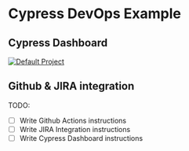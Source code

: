 # Cypress DevOps Example

## Cypress Dashboard
[![Default Project](https://img.shields.io/endpoint?url=https://dashboard.cypress.io/badge/detailed/m15eg8&style=flat&logo=cypress)](https://dashboard.cypress.io/projects/m15eg8/runs)

## Github & JIRA integration

TODO:
- [ ] Write Github Actions instructions
- [ ] Write JIRA Integration instructions
- [ ] Write Cypress Dashboard instructions
